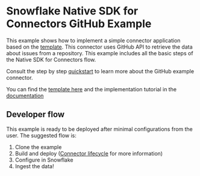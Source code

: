 # Snowflake Native SDK for Connectors GitHub Example

This example shows how to implement a simple connector application based on the [template][template path]. This connector
uses GitHub API to retrieve the data about issues from a repository. This example includes all the basic steps of the Native SDK for Connectors flow.

Consult the step by step [quickstart][Quickstart] to learn more about the GitHub example connector.

You can find the [template here][template path] and the implementation tutorial in the [documentation][Template tutorial]

## Developer flow

This example is ready to be deployed after minimal configurations from the user. The suggested flow is:

1. Clone the example
2. Build and deploy ([Connector lifecycle](CONNECTOR_LIFECYCLE.md) for more information)
3. Configure in Snowflake
4. Ingest the data!

[Quickstart]: ./QUICKSTART.md
[Template tutorial]: https://docs.snowflake.com/en/developer-guide/native-apps/connector-sdk/tutorials/native_sdk_tutorial

[template path]: ../../templates/connectors-native-sdk-template
